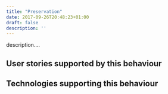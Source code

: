 ```yaml
---
title: "Preservation"
date: 2017-09-26T20:48:23+01:00
draft: false
description: ''
---
```


description....

## User stories supported by this behaviour


## Technologies supporting this behaviour

